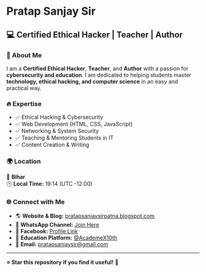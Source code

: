 # Pratap Sanjay Sir  

## 💻 Certified Ethical Hacker | Teacher | Author  

### 🚀 About Me  
I am a **Certified Ethical Hacker**, **Teacher**, and **Author** with a passion for **cybersecurity and education**. I am dedicated to helping students master **technology, ethical hacking, and computer science** in an easy and practical way.  

### 🔥 Expertise  
- ✅ Ethical Hacking & Cybersecurity  
- ✅ Web Development (HTML, CSS, JavaScript)  
- ✅ Networking & System Security  
- ✅ Teaching & Mentoring Students in IT  
- ✅ Content Creation & Writing  

### 🌍 Location  
📍 **Bihar**  
🕒 **Local Time:** 19:14 (UTC -12:00)  

### 🌐 Connect with Me  
- 🌎 **Website & Blog:** [pratapsanjaysirpatna.blogspot.com](https://pratapsanjaysirpatna.blogspot.com)  
- 📲 **WhatsApp Channel:** [Join Here](https://whatsapp.com/channel/0029VaAgNtx0bIdp2Rm7VX2p)  
- 🔗 **Facebook:** [Profile Link](https://www.facebook.com/profile.php?id=100028492753930)  
- 🏫 **Education Platform:** [@AcademeX10th](https://www.instagram.com/AcademeX10th)  
- 📧 **Email:** [pratapsanjaysir@gmail.com](mailto:pratapsanjaysir@gmail.com)  

---

**⭐ Star this repository if you find it useful!** 🚀  
